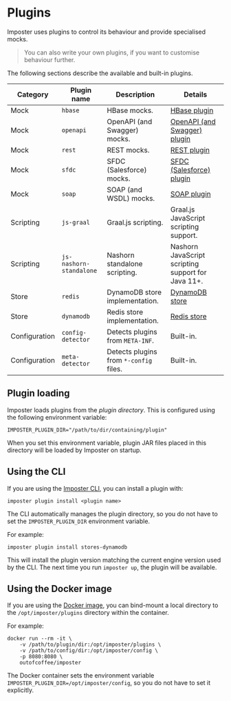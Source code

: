 # Plugins

Imposter uses plugins to control its behaviour and provide specialised mocks.

> You can also write your own plugins, if you want to customise behaviour further.

The following sections describe the available and built-in plugins.

| Category        | Plugin name             | Description                            | Details                                                                            |
|-----------------|-------------------------|----------------------------------------|------------------------------------------------------------------------------------|
| Mock            | `hbase`                 | HBase mocks.                           | [HBase plugin](hbase_plugin.md)                                                    |
| Mock            | `openapi`               | OpenAPI (and Swagger) mocks.           | [OpenAPI (and Swagger) plugin](openapi_plugin.md)                                  |
| Mock            | `rest`                  | REST mocks.                            | [REST plugin](rest_plugin.md)                                                      |
| Mock            | `sfdc`                  | SFDC (Salesforce) mocks.               | [SFDC (Salesforce) plugin](sfdc_plugin.md)                                         |
| Mock            | `soap`                  | SOAP (and WSDL) mocks.                 | [SOAP plugin](soap_plugin.md)                                                      |
| Scripting       | `js-graal`              | Graal.js scripting.                    | Graal.js JavaScript scripting support.                                             |
| Scripting       | `js-nashorn-standalone` | Nashorn standalone scripting.          | Nashorn JavaScript scripting support for Java 11+.                                 |
| Store           | `redis`                 | DynamoDB store implementation.         | [DynamoDB store](https://github.com/outofcoffee/imposter/tree/main/store/dynamodb) |
| Store           | `dynamodb`              | Redis store implementation.            | [Redis store](https://github.com/outofcoffee/imposter/tree/main/store/redis)       |
| Configuration   | `config-detector`       | Detects plugins from `META-INF`.       | Built-in.                                                                          |
| Configuration   | `meta-detector`         | Detects plugins from `*-config` files. | Built-in.                                                                          |

## Plugin loading

Imposter loads plugins from the _plugin directory_. This is configured using the following environment variable:

    IMPOSTER_PLUGIN_DIR="/path/to/dir/containing/plugin"

When you set this environment variable, plugin JAR files placed in this directory will be loaded by Imposter on startup.

## Using the CLI

If you are using the [Imposter CLI](./run_imposter_cli.md), you can install a plugin with:

    imposter plugin install <plugin name>

The CLI automatically manages the plugin directory, so you do not have to set the `IMPOSTER_PLUGIN_DIR` environment variable.

For example:

    imposter plugin install stores-dynamodb

This will install the plugin version matching the current engine version used by the CLI. The next time you run `imposter up`, the plugin will be available.

## Using the Docker image

If you are using the [Docker image](./run_imposter_docker.md), you can bind-mount a local directory to the `/opt/imposter/plugins` directory within the container.

For example:

    docker run --rm -it \
        -v /path/to/plugin/dir:/opt/imposter/plugins \
        -v /path/to/config/dir:/opt/imposter/config \
        -p 8080:8080 \
        outofcoffee/imposter

The Docker container sets the environment variable `IMPOSTER_PLUGIN_DIR=/opt/imposter/config`, so you do not have to set it explicitly.

